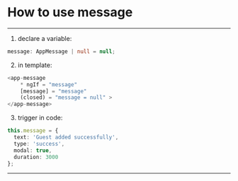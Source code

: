 # How to use message
***

1) declare a variable:
```typescript
message: AppMessage | null = null;
```
2) in template:
```typescript
<app-message
    * ngIf = "message"
    [message] = "message"
    (closed) = "message = null" > 
</app-message>
```

3) trigger in code:
```typescript
this.message = {
  text: 'Guest added successfully',
  type: 'success',
  modal: true,
  duration: 3000
};
```
***
